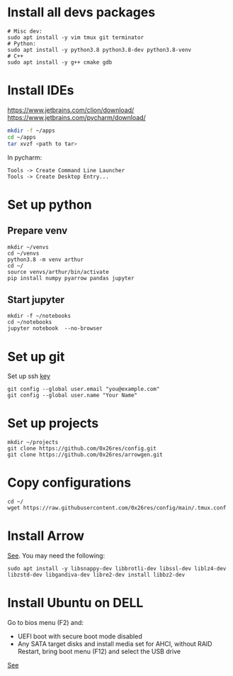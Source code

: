 # Install all devs packages

```
# Misc dev:
sudo apt install -y vim tmux git terminator
# Python:
sudo apt install -y python3.8 python3.8-dev python3.8-venv
# C++
sudo apt install -y g++ cmake gdb
```

# Install IDEs

https://www.jetbrains.com/clion/download/
https://www.jetbrains.com/pycharm/download/

```bash
mkdir -f ~/apps
cd ~/apps
tar xvzf <path to tar>
```

In pycharm:
```
Tools -> Create Command Line Launcher
Tools -> Create Desktop Entry...
```

# Set up python

## Prepare venv

```
mkdir ~/venvs
cd ~/venvs
python3.8 -m venv arthur
cd ~/
source venvs/arthur/bin/activate
pip install numpy pyarrow pandas jupyter
```

## Start jupyter

```
mkdir -f ~/notebooks
cd ~/notebooks
jupyter notebook  --no-browser
```

# Set up git

Set up ssh [key](https://docs.github.com/en/free-pro-team@latest/github/authenticating-to-github/generating-a-new-ssh-key-and-adding-it-to-the-ssh-agent)

```
git config --global user.email "you@example.com"
git config --global user.name "Your Name"
```

# Set up projects
```
mkdir ~/projects
git clone https://github.com/0x26res/config.git
git clone https://github.com/0x26res/arrowgen.git
```

# Copy configurations

```
cd ~/
wget https://raw.githubusercontent.com/0x26res/config/main/.tmux.conf
```

# Install Arrow

[See](https://arrow.apache.org/install/). You may need the following:
```
sudo apt install -y libsnappy-dev libbrotli-dev libssl-dev liblz4-dev libzstd-dev libgandiva-dev libre2-dev install libbz2-dev
```

# Install Ubuntu on DELL

Go to bios menu (F2) and:
* UEFI boot with secure boot mode disabled
* Any SATA target disks and install media set for AHCI, without RAID
Restart, bring boot menu (F12) and select the USB drive 
  
[See](https://gist.github.com/cantbewong/e2fa21603633bfe2c3a500bdcc853988)